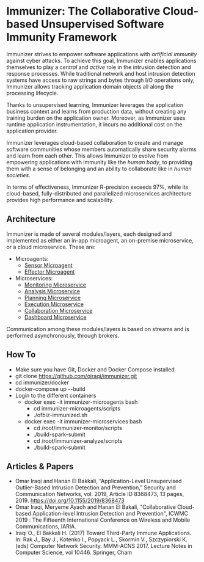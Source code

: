 # Immunizer: The Collaborative Cloud-based Unsupervised Software Immunity Framework

Immunizer strives to empower software applications with *artificial immunity* against cyber attacks.
To achieve this goal, Immunizer enables applications themselves to play a *central* and *active* role in the intrusion detection and response processes. While traditional network and host intrusion detection systems have access to raw strings and bytes through I/O operations only, Immunizer allows tracking application domain objects all along the processing lifecycle.

Thanks to unsupervised learning, Immunizer leverages the application business context and learns from production data, without creating any training burden on the application owner. Moreover, as Immunizer uses runtime application instrumentation, it incurs no additional cost on the application provider.

Immunizer leverages cloud-based collaboration to create and manage software communities whose members automatically share security alarms and learn from each other. This allows Immunizer to evolve from empowering applications with immunity like the *human body*, to providing them with a sense of belonging and an ability to collaborate like in *human societies*.

In terms of effectiveness, Immunizer R-precision exceeds 97%, while its cloud-based, fully-distributed and parallelized microservices architecture provides high performance and scalability.

## Architecture

Immunizer is made of several modules/layers, each designed and implemented as either an in-app microagent, an on-premise microservice, or a cloud microservice. These are:
- Microagents:
  - [Sensor Microagent](https://github.com/oiraqi/immunizer-sensor)
  - [Effector Microagent](https://github.com/oiraqi/immunizer-effector)
- Microservices:
  - [Monitoring Microservice](https://github.com/oiraqi/immunizer-monitor)
  - [Analysis Microservice](https://github.com/oiraqi/immunizer-analyze)
  - [Planning Microservice](https://github.com/oiraqi/immunizer-plan)
  - [Execution Microservice](https://github.com/oiraqi/immunizer-execute)
  - [Collaboration Microservice](https://github.com/oiraqi/immunizer-collaborate)
  - [Dashboard Microservice](https://github.com/oiraqi/immunizer-dashboard)

Communication among these modules/layers is based on streams and is performed asynchronously, through brokers.

## How To
- Make sure you have Git, Docker and Docker Compose installed
- git clone https://github.com/oiraqi/immunizer.git
- cd immunizer/docker
- docker-compose up --build
- Login to the different containers
  - docker exec -it immunizer-microagents bash
    - cd immunizer-microagents/scripts
    - ./ofbiz-immunized.sh
  - docker exec -it immunizer-microservices bash
    - cd /root/immunizer-monitor/scripts
    - ./build-spark-submit
    - cd /root/immunizer-analyze/scripts
    - ./build-spark-submit

## Articles & Papers
- Omar Iraqi and Hanan El Bakkali, “Application-Level Unsupervised Outlier-Based Intrusion Detection and Prevention,” Security and Communication Networks, vol. 2019, Article ID 8368473, 13 pages, 2019. https://doi.org/10.1155/2019/8368473
- Omar Iraqi, Meryeme Ayach and Hanan El Bakali, "Collaborative Cloud-based Application-level Intrusion Detection and Prevention", ICWMC 2019 : The Fifteenth International Conference on Wireless and Mobile Communications, IARIA.
- Iraqi O., El Bakkali H. (2017) Toward Third-Party Immune Applications. In: Rak J., Bay J., Kotenko I., Popyack L., Skormin V., Szczypiorski K. (eds) Computer Network Security. MMM-ACNS 2017. Lecture Notes in Computer Science, vol 10446. Springer, Cham
